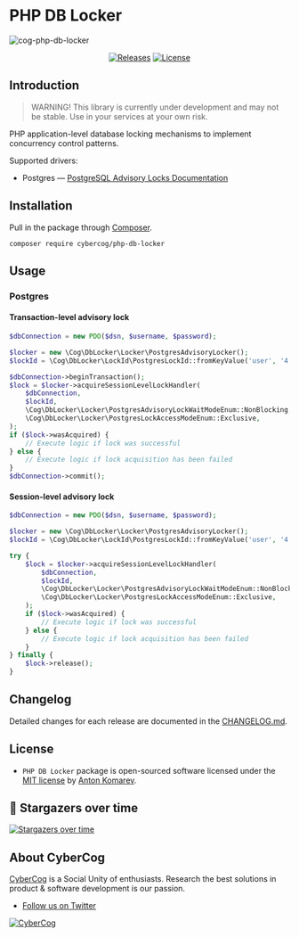 # PHP DB Locker

![cog-php-db-locker](https://user-images.githubusercontent.com/1849174/167773585-171bef35-8e6d-461c-b1b1-ad9d2b07290a.png)

<p align="center">
    <a href="https://github.com/cybercog/php-db-locker/releases"><img src="https://img.shields.io/github/release/cybercog/php-db-locker.svg?style=flat-square" alt="Releases"></a>
    <a href="https://github.com/cybercog/php-db-locker/blob/master/LICENSE"><img src="https://img.shields.io/github/license/cybercog/php-db-locker.svg?style=flat-square" alt="License"></a>
</p>

## Introduction

> WARNING! This library is currently under development and may not be stable. Use in your services at your own risk.

PHP application-level database locking mechanisms to implement concurrency control patterns.

Supported drivers:

- Postgres — [PostgreSQL Advisory Locks Documentation](https://www.postgresql.org/docs/current/explicit-locking.html#ADVISORY-LOCKS)

## Installation

Pull in the package through [Composer](https://getcomposer.org/).

```shell
composer require cybercog/php-db-locker
```

## Usage

### Postgres

#### Transaction-level advisory lock

```php
$dbConnection = new PDO($dsn, $username, $password);

$locker = new \Cog\DbLocker\Locker\PostgresAdvisoryLocker();
$lockId = \Cog\DbLocker\LockId\PostgresLockId::fromKeyValue('user', '4');

$dbConnection->beginTransaction();
$lock = $locker->acquireSessionLevelLockHandler(
    $dbConnection,
    $lockId,
    \Cog\DbLocker\Locker\PostgresAdvisoryLockWaitModeEnum::NonBlocking,
    \Cog\DbLocker\Locker\PostgresLockAccessModeEnum::Exclusive,
);
if ($lock->wasAcquired) {
    // Execute logic if lock was successful
} else {
    // Execute logic if lock acquisition has been failed
}
$dbConnection->commit();
```

#### Session-level advisory lock

```php
$dbConnection = new PDO($dsn, $username, $password);

$locker = new \Cog\DbLocker\Locker\PostgresAdvisoryLocker();
$lockId = \Cog\DbLocker\LockId\PostgresLockId::fromKeyValue('user', '4');

try {
    $lock = $locker->acquireSessionLevelLockHandler(
        $dbConnection,
        $lockId,
        \Cog\DbLocker\Locker\PostgresAdvisoryLockWaitModeEnum::NonBlocking,
        \Cog\DbLocker\Locker\PostgresLockAccessModeEnum::Exclusive,
    );
    if ($lock->wasAcquired) {
        // Execute logic if lock was successful
    } else {
        // Execute logic if lock acquisition has been failed
    }
} finally {
    $lock->release();
}
```

## Changelog

Detailed changes for each release are documented in the [CHANGELOG.md](https://github.com/cybercog/php-db-locker/blob/master/CHANGELOG.md).

## License

- `PHP DB Locker` package is open-sourced software licensed under the [MIT license](LICENSE) by [Anton Komarev].

## 🌟 Stargazers over time

[![Stargazers over time](https://chart.yhype.me/github/repository-star/v1/490362626.svg)](https://yhype.me?utm_source=github&utm_medium=cybercog-php-db-locker&utm_content=chart-repository-star-cumulative)

## About CyberCog

[CyberCog] is a Social Unity of enthusiasts. Research the best solutions in product & software development is our passion.

- [Follow us on Twitter](https://twitter.com/cybercog)

<a href="https://cybercog.su"><img src="https://cloud.githubusercontent.com/assets/1849174/18418932/e9edb390-7860-11e6-8a43-aa3fad524664.png" alt="CyberCog"></a>

[Anton Komarev]: https://komarev.com
[CyberCog]: https://cybercog.su
